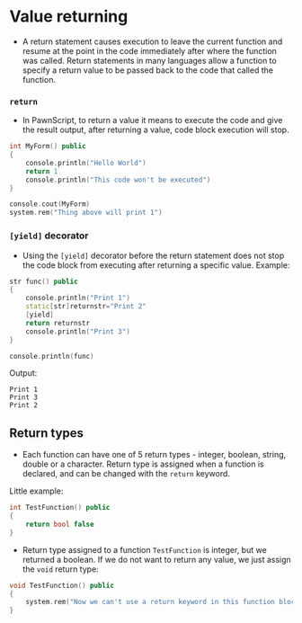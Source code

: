 # Value returning

- A return statement causes execution to leave the current function and resume at the point in the code immediately after where the function was called. Return statements in many languages allow a function to specify a return value to be passed back to the code that called the function.

### `return`

- In PawnScript, to return a value it means to execute the code and give the result output, after returning a value, code block execution will stop.

```cpp
int MyForm() public
{
	console.println("Hello World")
	return 1
	console.println("This code won't be executed")
}

console.cout(MyForm)
system.rem("Thing above will print 1")
```


### `[yield]` decorator

- Using the `[yield]` decorator before the return statement does not stop the code block from executing after returning a specific value. Example:

```cpp
str func() public
{
	console.println("Print 1")
	static[str]returnstr="Print 2"
	[yield]
	return returnstr
	console.println("Print 3")
}

console.println(func)
```

Output:
```
Print 1
Print 3
Print 2
```

## Return types

- Each function can have one of 5 return types - integer, boolean, string, double or a character. Return type is assigned when a function is declared, and can be changed with the `return` keyword.

Little example:

```cpp
int TestFunction() public
{
	return bool false
}
```

- Return type assigned to a function `TestFunction` is integer, but we returned a boolean. If we do not want to return any value, we just assign the `void` return type:

```cpp
void TestFunction() public
{
	system.rem("Now we can't use a return keyword in this function block.")
}